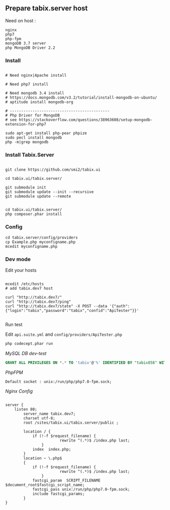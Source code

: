 ## Prepare tabix.server host 

Need on host :

```
nginx 
php7
php-fpm
mongoDB 3.7 server 
php MongoDB Driver 2.2
```


### Install 
```

# Need nginx|Apache install 

# Need php7 install 

# Need mongodb 3.4 install
# https://docs.mongodb.com/v3.2/tutorial/install-mongodb-on-ubuntu/
# aptitude install mongodb-org

# --------------------------------------------
# Php Driver for MongoDB
# see https://stackoverflow.com/questions/38963608/setup-mongodb-extension-for-php7

sudo apt-get install php-pear phpize
sudo pecl install mongodb 
php -m|grep mongodb

```

### Install Tabix.Server

```

git clone https://github.com/smi2/tabix.ui 

cd tabix.ui/tabix.server/

git submodule init
git submodule update --init --recursive
git submodule update --remote


cd tabix.ui/tabix.server/
php composer.phar install
```

### Config 

```
cd tabix.server/config/providers
cp Example.php myconfigname.php
mcedit myconfigname.php
```



### Dev mode 

Edit your hosts 

```

mcedit /etc/hosts 
# add tabix.dev7 host

curl "http://tabix.dev7/"
curl "http://tabix.dev7/ping"
curl "http://tabix.dev7/state" -X POST --data '{"auth":{"login":"tabix","password":"tabix","confid":"ApiTester"}}'


```


Run test 

Edit `api.suite.yml` and `config/providers/ApiTester.php`



```sh
php codecept.phar run
```

*MySQL DB dev-test* 
```SQL
GRANT ALL PRIVILEGES ON *.* TO 'tabix'@'%' IDENTIFIED BY "tabix858" WITH GRANT OPTION;
```

*PhpFPM*
```
Default socket : unix:/run/php/php7.0-fpm.sock;

```

*Nginx Config*

```

server {
    listen 80;
        server_name tabix.dev7;
        charset utf-8;
        root /sites/tabix.ui/tabix.server/public ;

        location / {
            if (!-f $request_filename) {
                        rewrite ^(.*)$ /index.php last;
                }
            index  index.php;
        }
        location ~ \.php$
        {
            if (!-f $request_filename) {
                        rewrite ^(.*)$ /index.php last;
                }
            fastcgi_param  SCRIPT_FILENAME  $document_root$fastcgi_script_name;
	        fastcgi_pass unix:/run/php/php7.0-fpm.sock;
	        include fastcgi_params;
        }
}

```
